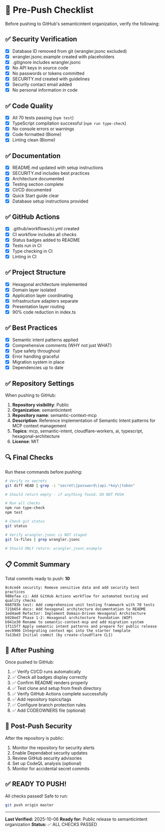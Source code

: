 # 🚀 Pre-Push Checklist

Before pushing to GitHub's semanticintent organization, verify the following:

## ✅ Security Verification

- [x] Database ID removed from git (wrangler.jsonc excluded)
- [x] wrangler.jsonc.example created with placeholders
- [x] .gitignore includes wrangler.jsonc
- [x] No API keys in source code
- [x] No passwords or tokens committed
- [x] SECURITY.md created with guidelines
- [x] Security contact email added
- [x] No personal information in code

## ✅ Code Quality

- [x] All 70 tests passing (`npm test`)
- [x] TypeScript compilation successful (`npm run type-check`)
- [x] No console errors or warnings
- [x] Code formatted (Biome)
- [x] Linting clean (Biome)

## ✅ Documentation

- [x] README.md updated with setup instructions
- [x] SECURITY.md includes best practices
- [x] Architecture documented
- [x] Testing section complete
- [x] CI/CD documented
- [x] Quick Start guide clear
- [x] Database setup instructions provided

## ✅ GitHub Actions

- [x] .github/workflows/ci.yml created
- [x] CI workflow includes all checks
- [x] Status badges added to README
- [x] Tests run in CI
- [x] Type checking in CI
- [x] Linting in CI

## ✅ Project Structure

- [x] Hexagonal architecture implemented
- [x] Domain layer isolated
- [x] Application layer coordinating
- [x] Infrastructure adapters separate
- [x] Presentation layer routing
- [x] 90% code reduction in index.ts

## ✅ Best Practices

- [x] Semantic intent patterns applied
- [x] Comprehensive comments (WHY not just WHAT)
- [x] Type safety throughout
- [x] Error handling graceful
- [x] Migration system in place
- [x] Dependencies up to date

## ✅ Repository Settings

When pushing to GitHub:

1. **Repository visibility**: Public
2. **Organization**: semanticintent
3. **Repository name**: semantic-context-mcp
4. **Description**: Reference implementation of Semantic Intent patterns for MCP context management
5. **Topics**: mcp, semantic-intent, cloudflare-workers, ai, typescript, hexagonal-architecture
6. **License**: MIT

## 🔍 Final Checks

Run these commands before pushing:

```bash
# Verify no secrets
git diff HEAD | grep -i "secret\|password\|api.*key\|token"

# Should return empty - if anything found, DO NOT PUSH

# Run all checks
npm run type-check
npm test

# Check git status
git status

# Verify wrangler.jsonc is NOT staged
git ls-files | grep wrangler.jsonc

# Should ONLY return: wrangler.jsonc.example
```

## 📋 Commit Summary

Total commits ready to push: **10**

```
8c4ced4 security: Remove sensitive data and add security best practices
980efaa ci: Add GitHub Actions workflow for automated testing and quality checks
668703b test: Add comprehensive unit testing framework with 70 tests
721b654 docs: Add hexagonal architecture documentation to README
1ed4ae0 Refactor: Implement Domain-Driven Hexagonal Architecture
b928ed7 Phase 1-2: Hexagonal architecture foundation (WIP)
b941e30 Rename to semantic-context-mcp and add migration system
1f115f7 Apply semantic intent patterns and prepare for public release
eec0906 Integrating context mpc into the starter template
7a13bd3 Initial commit (by create-cloudflare CLI)
```

## 🎯 After Pushing

Once pushed to GitHub:

1. ✅ Verify CI/CD runs automatically
2. ✅ Check all badges display correctly
3. ✅ Confirm README renders properly
4. ✅ Test clone and setup from fresh directory
5. ✅ Verify GitHub Actions complete successfully
6. ✅ Add repository topics/tags
7. ✅ Configure branch protection rules
8. ✅ Add CODEOWNERS file (optional)

## 🔐 Post-Push Security

After the repository is public:

1. Monitor the repository for security alerts
2. Enable Dependabot security updates
3. Review GitHub security advisories
4. Set up CodeQL analysis (optional)
5. Monitor for accidental secret commits

## ✅ READY TO PUSH!

All checks passed! Safe to run:

```bash
git push origin master
```

---

**Last Verified:** 2025-10-06
**Ready for:** Public release to semanticintent organization
**Status:** ✅ ALL CHECKS PASSED

